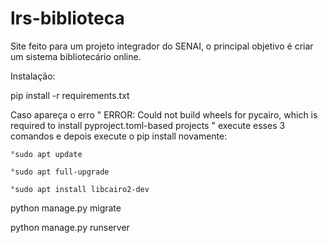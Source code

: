# lrs-biblioteca

Site feito para um projeto integrador do SENAI, o principal objetivo é criar um sistema bibliotecário online.

Instalação:

pip install -r requirements.txt

Caso apareça o erro " ERROR: Could not build wheels for pycairo, which is required to install pyproject.toml-based projects " execute esses 3 comandos e depois execute o pip install novamente:

    °sudo apt update

    °sudo apt full-upgrade

    °sudo apt install libcairo2-dev

python manage.py migrate

python manage.py runserver
